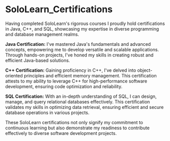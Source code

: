 # SoloLearn_Certifications
Having completed SoloLearn's rigorous courses
I proudly hold certifications in Java, C++, and SQL, showcasing my expertise in diverse programming and database management realms.

**Java Certification:**
I've mastered Java's fundamentals and advanced concepts, empowering me to develop versatile and scalable applications. Through hands-on projects, I've honed my skills in creating robust and efficient Java-based solutions.

**C++ Certification:**
Gaining proficiency in C++, I've delved into object-oriented principles and efficient memory management. This certification attests to my ability to leverage C++ for high-performance software development, ensuring code optimization and reliability.

**SQL Certification:**
With an in-depth understanding of SQL, I can design, manage, and query relational databases effectively. This certification validates my skills in optimizing data retrieval, ensuring efficient and secure database operations in various projects.

These SoloLearn certifications not only signify my commitment to continuous learning but also demonstrate my readiness to contribute effectively to diverse software development projects. 

